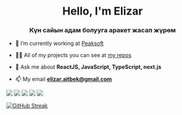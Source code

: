 <h1 align="center"> Hello, I'm Elizar</h1>
<h3 align="center">Күн сайын адам болууга арaкет жасап жүрөм</h3>

- 🔭 I’m currently working at [Peaksoft](https://peaksoft.us/)

- 👨‍💻 All of my projects you can see at [my repos](https://github.com/ElizarAitbek)

- 💬 Ask me about **ReactJS, JavaScript, TypeScript, next.js**

- 📫 My email **elizar.aitbek@gmail.com**

![](https://github-profile-summary-cards.vercel.app/api/cards/profile-details?username=daniilshat&theme=solarized_dark)
![](https://github-profile-summary-cards.vercel.app/api/cards/most-commit-language?username=daniilshat&theme=solarized_dark)
![](https://github-profile-summary-cards.vercel.app/api/cards/repos-per-language?username=daniilshat&theme=solarized_dark)
![](https://github-profile-summary-cards.vercel.app/api/cards/stats?username=daniilshat&theme=solarized_dark)
![](https://github-profile-summary-cards.vercel.app/api/cards/productive-time?username=daniilshat&theme=solarized_dark)


[![GitHub Streak](https://github-readme-streak-stats.herokuapp.com/?user=DenverCoder1)](https://git.io/streak-stats)

